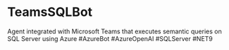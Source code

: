 # TeamsSQLBot
Agent integrated with Microsoft Teams that executes semantic queries on SQL Server using Azure
#AzureBot #AzureOpenAI #SQLServer #NET9
